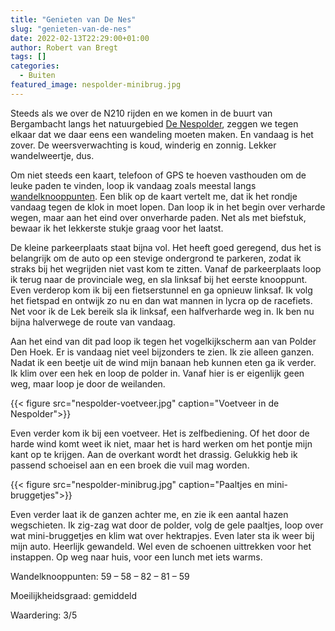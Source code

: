 ```yaml
---
title: "Genieten van De Nes"
slug: "genieten-van-de-nes"
date: 2022-02-13T22:29:00+01:00
author: Robert van Bregt
tags: []
categories:
  - Buiten
featured_image: nespolder-minibrug.jpg
---
```

Steeds als we over de N210 rijden en we komen in de buurt van Bergambacht langs het natuurgebied [De Nespolder](https://www.zuidhollandslandschap.nl/nl/page/140), zeggen we tegen elkaar dat we daar eens een wandeling moeten maken. En vandaag is het zover. De weersverwachting is koud, winderig en zonnig. Lekker wandelweertje, dus.

Om niet steeds een kaart, telefoon of GPS te hoeven vasthouden om de leuke paden te vinden, loop ik vandaag zoals meestal langs [wandelknooppunten](https://wandelnet.planner.routemaker.nl/planner/wandelen). Een blik op de kaart vertelt me, dat ik het rondje vandaag tegen de klok in moet lopen. Dan loop ik in het begin over verharde wegen, maar aan het eind over onverharde paden. Net als met biefstuk, bewaar ik het lekkerste stukje graag voor het laatst.

De kleine parkeerplaats staat bijna vol. Het heeft goed geregend, dus het is belangrijk om de auto op een stevige ondergrond te parkeren, zodat ik straks bij het wegrijden niet vast kom te zitten. Vanaf de parkeerplaats loop ik terug naar de provinciale weg, en sla linksaf bij het eerste knooppunt. Even verderop kom ik bij een fietserstunnel en ga opnieuw linksaf. Ik volg het fietspad en ontwijk zo nu en dan wat mannen in lycra op de racefiets. Net voor ik de Lek bereik sla ik linksaf, een halfverharde weg in. Ik ben nu bijna halverwege de route van vandaag.

Aan het eind van dit pad loop ik tegen het vogelkijkscherm aan van Polder Den Hoek. Er is vandaag niet veel bijzonders te zien. Ik zie alleen ganzen. Nadat ik een beetje uit de wind mijn banaan heb kunnen eten ga ik verder. Ik klim over een hek en loop de polder in. Vanaf hier is er eigenlijk geen weg, maar loop je door de weilanden. 

{{< figure src="nespolder-voetveer.jpg" caption="Voetveer in de Nespolder">}}

Even verder kom ik bij een voetveer. Het is zelfbediening. Of het door de harde wind komt weet ik niet, maar het is hard werken om het pontje mijn kant op te krijgen. Aan de overkant wordt het drassig. Gelukkig heb ik passend schoeisel aan en een broek die vuil mag worden.

{{< figure src="nespolder-minibrug.jpg" caption="Paaltjes en mini-bruggetjes">}}

Even verder laat ik de ganzen achter me, en zie ik een aantal hazen wegschieten. Ik zig-zag wat door de polder, volg de gele paaltjes, loop over wat mini-bruggetjes en klim wat over hektrapjes. Even later sta ik weer bij mijn auto. Heerlijk gewandeld. Wel even de schoenen uittrekken voor het instappen. Op weg naar huis, voor een lunch met iets warms.

Wandelknooppunten: 59 – 58 – 82 – 81 – 59

Moeilijkheidsgraad: gemiddeld

Waardering: 3/5

<!-- [osm_map_v3 map_center=”autolat,autolon” zoom=”autozoom” width=”100%” height=”450″ file_list=”../../../../wp-content/uploads/gpx/Nespolder.gpx” file_color_list=”purple” control=”fullscreen” file_title=”Nespolder” ] -->
